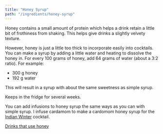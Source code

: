 ```yaml
---
title: "Honey Syrup"
path: "/ingredients/honey-syrup"
---
```

Honey contains a small amount of protein which helps a drink retain a little bit of frothiness from shaking.
This helps give drinks a slightly velvety texture.

However, honey is just a little too thick to incorporate easily into cocktails.
You can make a syrup by adding a little water and heating to dissolve the honey in.
For every 100 grams of honey, add 64 grams of water (about a 3:2 ratio). For example:

* 300 g honey
* 192 g water

This will result in a syrup with about the same sweetness as simple syrup.

Keeps in the fridge for several weeks.

You can add infusions to honey syrup the same ways as you can with simple syrup. I infuse cardamom to make a cardomom honey syrup for the [Indian Winter](/drinks/indian-winter/) cocktail.

<a class="button" href="/tags/honey">Drinks that use honey</a>
